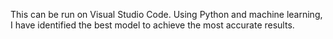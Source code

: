 This can be run on Visual Studio Code. Using Python and machine learning, I have identified the best model to achieve the most accurate results.

